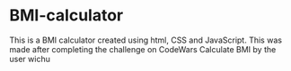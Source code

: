 # BMI-calculator
This is a BMI calculator created using html, CSS and JavaScript. This was made after completing the challenge on CodeWars Calculate BMI by the user wichu
